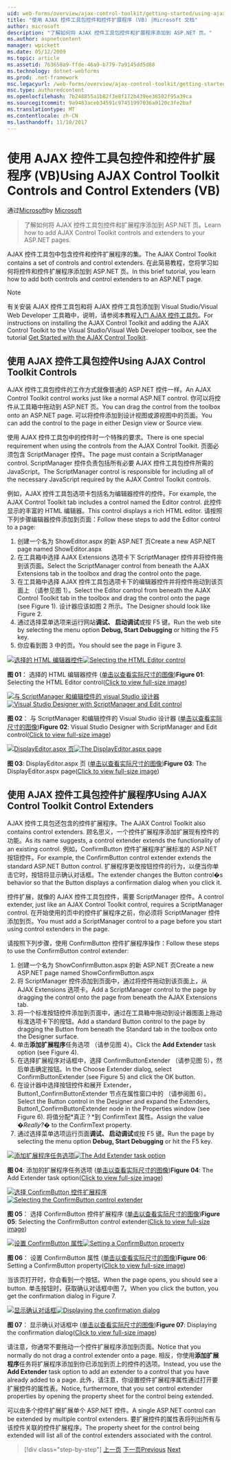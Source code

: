 ```yaml
---
uid: web-forms/overview/ajax-control-toolkit/getting-started/using-ajax-control-toolkit-controls-and-control-extenders-vb
title: "使用 AJAX 控件工具包控件和控件扩展程序 (VB) |Microsoft 文档"
author: microsoft
description: "了解如何将 AJAX 控件工具包控件和扩展程序添加到 ASP.NET 页。"
ms.author: aspnetcontent
manager: wpickett
ms.date: 05/12/2009
ms.topic: article
ms.assetid: 763650a9-ffde-46a9-b779-7a9145dd5d88
ms.technology: dotnet-webforms
ms.prod: .net-framework
msc.legacyurl: /web-forms/overview/ajax-control-toolkit/getting-started/using-ajax-control-toolkit-controls-and-control-extenders-vb
msc.type: authoredcontent
ms.openlocfilehash: 7b248855a1b82f3e8f172b439ee36502f95a39ca
ms.sourcegitcommit: 9a9483aceb34591c97451997036a9120c3fe2baf
ms.translationtype: MT
ms.contentlocale: zh-CN
ms.lasthandoff: 11/10/2017
---
```

<a name="using-ajax-control-toolkit-controls-and-control-extenders-vb"></a><span data-ttu-id="44e26-103">使用 AJAX 控件工具包控件和控件扩展程序 (VB)</span><span class="sxs-lookup"><span data-stu-id="44e26-103">Using AJAX Control Toolkit Controls and Control Extenders (VB)</span></span>
====================
<span data-ttu-id="44e26-104">通过[Microsoft](https://github.com/microsoft)</span><span class="sxs-lookup"><span data-stu-id="44e26-104">by [Microsoft](https://github.com/microsoft)</span></span>

> <span data-ttu-id="44e26-105">了解如何将 AJAX 控件工具包控件和扩展程序添加到 ASP.NET 页。</span><span class="sxs-lookup"><span data-stu-id="44e26-105">Learn how to add AJAX Control Toolkit controls and extenders to your ASP.NET pages.</span></span>


<span data-ttu-id="44e26-106">AJAX 控件工具包中包含控件和控件扩展程序的集。</span><span class="sxs-lookup"><span data-stu-id="44e26-106">The AJAX Control Toolkit contains a set of controls and control extenders.</span></span> <span data-ttu-id="44e26-107">在此简易教程，您将学习如何将控件和控件扩展程序添加到 ASP.NET 页。</span><span class="sxs-lookup"><span data-stu-id="44e26-107">In this brief tutorial, you learn how to add both controls and control extenders to an ASP.NET page.</span></span>

> [!NOTE] 
> 
> <span data-ttu-id="44e26-108">有关安装 AJAX 控件工具包和将 AJAX 控件工具包添加到 Visual Studio/Visual Web Developer 工具箱中，说明，请参阅本教程[入门 AJAX 控件工具包](get-started-with-the-ajax-control-toolkit-vb.md)。</span><span class="sxs-lookup"><span data-stu-id="44e26-108">For instructions on installing the AJAX Control Toolkit and adding the AJAX Control Toolkit to the Visual Studio/Visual Web Developer toolbox, see the tutorial [Get Started with the AJAX Control Toolkit](get-started-with-the-ajax-control-toolkit-vb.md).</span></span>


## <a name="using-ajax-control-toolkit-controls"></a><span data-ttu-id="44e26-109">使用 AJAX 控件工具包控件</span><span class="sxs-lookup"><span data-stu-id="44e26-109">Using AJAX Control Toolkit Controls</span></span>

<span data-ttu-id="44e26-110">AJAX 控件工具包控件的工作方式就像普通的 ASP.NET 控件一样。</span><span class="sxs-lookup"><span data-stu-id="44e26-110">An AJAX Control Toolkit control works just like a normal ASP.NET control.</span></span> <span data-ttu-id="44e26-111">你可以将控件从工具箱中拖动到 ASP.NET 页。</span><span class="sxs-lookup"><span data-stu-id="44e26-111">You can drag the control from the toolbox onto an ASP.NET page.</span></span> <span data-ttu-id="44e26-112">可以将控件添加到设计视图或源视图中的页面。</span><span class="sxs-lookup"><span data-stu-id="44e26-112">You can add the control to the page in either Design view or Source view.</span></span>

<span data-ttu-id="44e26-113">使用 AJAX 控件工具包中的控件时一个特殊的要求。</span><span class="sxs-lookup"><span data-stu-id="44e26-113">There is one special requirement when using the controls from the AJAX Control Toolkit.</span></span> <span data-ttu-id="44e26-114">页面必须包含 ScriptManager 控件。</span><span class="sxs-lookup"><span data-stu-id="44e26-114">The page must contain a ScriptManager control.</span></span> <span data-ttu-id="44e26-115">ScriptManager 控件负责包括所有必要 AJAX 控件工具包控件所需的 JavaScript。</span><span class="sxs-lookup"><span data-stu-id="44e26-115">The ScriptManager control is responsible for including all of the necessary JavaScript required by the AJAX Control Toolkit controls.</span></span>

<span data-ttu-id="44e26-116">例如，AJAX 控件工具包选项卡包括名为编辑器控件的控件。</span><span class="sxs-lookup"><span data-stu-id="44e26-116">For example, the AJAX Control Toolkit tab includes a control named the Editor control.</span></span> <span data-ttu-id="44e26-117">此控件显示的丰富的 HTML 编辑器。</span><span class="sxs-lookup"><span data-stu-id="44e26-117">This control displays a rich HTML editor.</span></span> <span data-ttu-id="44e26-118">请按照下列步骤编辑器控件添加到页面：</span><span class="sxs-lookup"><span data-stu-id="44e26-118">Follow these steps to add the Editor control to a page:</span></span>

1. <span data-ttu-id="44e26-119">创建一个名为 ShowEditor.aspx 的新 ASP.NET 页</span><span class="sxs-lookup"><span data-stu-id="44e26-119">Create a new ASP.NET page named ShowEditor.aspx</span></span>
2. <span data-ttu-id="44e26-120">在工具箱中选择 AJAX Extensions 选项卡下 ScriptManager 控件并将控件拖到该页面。</span><span class="sxs-lookup"><span data-stu-id="44e26-120">Select the ScriptManager control from beneath the AJAX Extensions tab in the toolbox and drag the control onto the page.</span></span>
3. <span data-ttu-id="44e26-121">在工具箱中选择 AJAX 控件工具包选项卡下的编辑器控件并将控件拖动到该页面上 （请参见图 1）。</span><span class="sxs-lookup"><span data-stu-id="44e26-121">Select the Editor control from beneath the AJAX Control Toolkit tab in the toolbox and drag the control onto the page (see Figure 1).</span></span> <span data-ttu-id="44e26-122">设计器应该如图 2 所示。</span><span class="sxs-lookup"><span data-stu-id="44e26-122">The Designer should look like Figure 2.</span></span>
4. <span data-ttu-id="44e26-123">通过选择菜单选项来运行网站**调试、 启动调试**或按 F5 键。</span><span class="sxs-lookup"><span data-stu-id="44e26-123">Run the web site by selecting the menu option **Debug, Start Debugging** or hitting the F5 key.</span></span>
5. <span data-ttu-id="44e26-124">你应看到图 3 中的页。</span><span class="sxs-lookup"><span data-stu-id="44e26-124">You should see the page in Figure 3.</span></span>


<span data-ttu-id="44e26-125">[![选择的 HTML 编辑器控件](using-ajax-control-toolkit-controls-and-control-extenders-vb/_static/image1.jpg)](using-ajax-control-toolkit-controls-and-control-extenders-vb/_static/image1.png)</span><span class="sxs-lookup"><span data-stu-id="44e26-125">[![Selecting the HTML Editor control](using-ajax-control-toolkit-controls-and-control-extenders-vb/_static/image1.jpg)](using-ajax-control-toolkit-controls-and-control-extenders-vb/_static/image1.png)</span></span>

<span data-ttu-id="44e26-126">**图 01**： 选择的 HTML 编辑器控件 ([单击以查看实际尺寸的图像](using-ajax-control-toolkit-controls-and-control-extenders-vb/_static/image2.png))</span><span class="sxs-lookup"><span data-stu-id="44e26-126">**Figure 01**: Selecting the HTML Editor control([Click to view full-size image](using-ajax-control-toolkit-controls-and-control-extenders-vb/_static/image2.png))</span></span>


<span data-ttu-id="44e26-127">[![与 ScriptManager 和编辑控件的 visual Studio 设计器](using-ajax-control-toolkit-controls-and-control-extenders-vb/_static/image2.jpg)](using-ajax-control-toolkit-controls-and-control-extenders-vb/_static/image3.png)</span><span class="sxs-lookup"><span data-stu-id="44e26-127">[![Visual Studio Designer with ScriptManager and Edit control](using-ajax-control-toolkit-controls-and-control-extenders-vb/_static/image2.jpg)](using-ajax-control-toolkit-controls-and-control-extenders-vb/_static/image3.png)</span></span>

<span data-ttu-id="44e26-128">**图 02**： 与 ScriptManager 和编辑控件的 Visual Studio 设计器 ([单击以查看实际尺寸的图像](using-ajax-control-toolkit-controls-and-control-extenders-vb/_static/image4.png))</span><span class="sxs-lookup"><span data-stu-id="44e26-128">**Figure 02**: Visual Studio Designer with ScriptManager and Edit control([Click to view full-size image](using-ajax-control-toolkit-controls-and-control-extenders-vb/_static/image4.png))</span></span>


<span data-ttu-id="44e26-129">[![DisplayEditor.aspx 页](using-ajax-control-toolkit-controls-and-control-extenders-vb/_static/image3.jpg)](using-ajax-control-toolkit-controls-and-control-extenders-vb/_static/image5.png)</span><span class="sxs-lookup"><span data-stu-id="44e26-129">[![The DisplayEditor.aspx page](using-ajax-control-toolkit-controls-and-control-extenders-vb/_static/image3.jpg)](using-ajax-control-toolkit-controls-and-control-extenders-vb/_static/image5.png)</span></span>

<span data-ttu-id="44e26-130">**图 03**: DisplayEditor.aspx 页 ([单击以查看实际尺寸的图像](using-ajax-control-toolkit-controls-and-control-extenders-vb/_static/image6.png))</span><span class="sxs-lookup"><span data-stu-id="44e26-130">**Figure 03**: The DisplayEditor.aspx page([Click to view full-size image](using-ajax-control-toolkit-controls-and-control-extenders-vb/_static/image6.png))</span></span>


## <a name="using-ajax-control-toolkit-control-extenders"></a><span data-ttu-id="44e26-131">使用 AJAX 控件工具包控件扩展程序</span><span class="sxs-lookup"><span data-stu-id="44e26-131">Using AJAX Control Toolkit Control Extenders</span></span>

<span data-ttu-id="44e26-132">AJAX 控件工具包还包含的控件扩展程序。</span><span class="sxs-lookup"><span data-stu-id="44e26-132">The AJAX Control Toolkit also contains control extenders.</span></span> <span data-ttu-id="44e26-133">顾名思义，一个控件扩展程序添加扩展现有控件的功能。</span><span class="sxs-lookup"><span data-stu-id="44e26-133">As its name suggests, a control extender extends the functionality of an existing control.</span></span> <span data-ttu-id="44e26-134">例如，ConfirmButton 控件扩展程序扩展标准的 ASP.NET 按钮控件。</span><span class="sxs-lookup"><span data-stu-id="44e26-134">For example, the ConfirmButton control extender extends the standard ASP.NET Button control.</span></span> <span data-ttu-id="44e26-135">扩展程序更改按钮控件的行为，以便当你单击它时，按钮将显示确认对话框。</span><span class="sxs-lookup"><span data-stu-id="44e26-135">The extender changes the Button control�s behavior so that the Button displays a confirmation dialog when you click it.</span></span>

<span data-ttu-id="44e26-136">控件扩展，就像的 AJAX 控件工具包控件，需要 ScriptManager 控件。</span><span class="sxs-lookup"><span data-stu-id="44e26-136">A control extender, just like an AJAX Control Toolkit control, requires a ScriptManager control.</span></span> <span data-ttu-id="44e26-137">在开始使用的页中的控件扩展程序之前，你必须将 ScriptManager 控件添加到页。</span><span class="sxs-lookup"><span data-stu-id="44e26-137">You must add a ScriptManager control to a page before you start using control extenders in the page.</span></span>

<span data-ttu-id="44e26-138">请按照下列步骤，使用 ConfirmButton 控件扩展程序操作：</span><span class="sxs-lookup"><span data-stu-id="44e26-138">Follow these steps to use the ConfirmButton control extender:</span></span>

1. <span data-ttu-id="44e26-139">创建一个名为 ShowConfirmButton.aspx 的新 ASP.NET 页</span><span class="sxs-lookup"><span data-stu-id="44e26-139">Create a new ASP.NET page named ShowConfirmButton.aspx</span></span>
2. <span data-ttu-id="44e26-140">将 ScriptManager 控件添加到页面中，通过将控件拖动到该页面上，从 AJAX Extensions 选项卡。</span><span class="sxs-lookup"><span data-stu-id="44e26-140">Add a ScriptManager control to the page by dragging the control onto the page from beneath the AJAX Extensions tab.</span></span>
3. <span data-ttu-id="44e26-141">将一个标准按钮控件添加到页面中，通过在工具箱中拖动到设计器图面上拖动标准选项卡下的按钮。</span><span class="sxs-lookup"><span data-stu-id="44e26-141">Add a standard Button control to the page by dragging the Button from beneath the Standard tab in the toolbox onto the Designer surface.</span></span>
4. <span data-ttu-id="44e26-142">单击**添加扩展程序**任务选项 （请参见图 4）。</span><span class="sxs-lookup"><span data-stu-id="44e26-142">Click the **Add Extender** task option (see Figure 4).</span></span>
5. <span data-ttu-id="44e26-143">在选择扩展程序对话框中，选择 ConfirmButtonExtender （请参见图 5），然后单击确定按钮。</span><span class="sxs-lookup"><span data-stu-id="44e26-143">In the Choose Extender dialog, select ConfirmButtonExtender (see Figure 5) and click the OK button.</span></span>
6. <span data-ttu-id="44e26-144">在设计器中选择按钮控件和展开 Extender，Button1\_ConfirmButtonExtender 节点在属性窗口中的 （请参阅图 6）。</span><span class="sxs-lookup"><span data-stu-id="44e26-144">Select the Button control in the Designer and expand the Extenders, Button1\_ConfirmButtonExtender node in the Properties window (see Figure 6).</span></span> <span data-ttu-id="44e26-145">将值分配*真正？*到 ConfirmText 属性。</span><span class="sxs-lookup"><span data-stu-id="44e26-145">Assign the value *�Really?�* to the ConfirmText property.</span></span>
7. <span data-ttu-id="44e26-146">通过选择菜单选项运行页面**调试、 启动调试**或按 F5 键。</span><span class="sxs-lookup"><span data-stu-id="44e26-146">Run the page by selecting the menu option **Debug, Start Debugging** or hit the F5 key.</span></span>


<span data-ttu-id="44e26-147">[![添加扩展程序任务选项](using-ajax-control-toolkit-controls-and-control-extenders-vb/_static/image4.jpg)](using-ajax-control-toolkit-controls-and-control-extenders-vb/_static/image7.png)</span><span class="sxs-lookup"><span data-stu-id="44e26-147">[![The Add Extender task option](using-ajax-control-toolkit-controls-and-control-extenders-vb/_static/image4.jpg)](using-ajax-control-toolkit-controls-and-control-extenders-vb/_static/image7.png)</span></span>

<span data-ttu-id="44e26-148">**图 04**: 添加的扩展程序任务选项 ([单击以查看实际尺寸的图像](using-ajax-control-toolkit-controls-and-control-extenders-vb/_static/image8.png))</span><span class="sxs-lookup"><span data-stu-id="44e26-148">**Figure 04**: The Add Extender task option([Click to view full-size image](using-ajax-control-toolkit-controls-and-control-extenders-vb/_static/image8.png))</span></span>


<span data-ttu-id="44e26-149">[![选择 ConfirmButton 控件扩展程序](using-ajax-control-toolkit-controls-and-control-extenders-vb/_static/image5.jpg)](using-ajax-control-toolkit-controls-and-control-extenders-vb/_static/image9.png)</span><span class="sxs-lookup"><span data-stu-id="44e26-149">[![Selecting the ConfirmButton control extender](using-ajax-control-toolkit-controls-and-control-extenders-vb/_static/image5.jpg)](using-ajax-control-toolkit-controls-and-control-extenders-vb/_static/image9.png)</span></span>

<span data-ttu-id="44e26-150">**图 05**： 选择 ConfirmButton 控件扩展程序 ([单击以查看实际尺寸的图像](using-ajax-control-toolkit-controls-and-control-extenders-vb/_static/image10.png))</span><span class="sxs-lookup"><span data-stu-id="44e26-150">**Figure 05**: Selecting the ConfirmButton control extender([Click to view full-size image](using-ajax-control-toolkit-controls-and-control-extenders-vb/_static/image10.png))</span></span>


<span data-ttu-id="44e26-151">[![设置 ConfirmButton 属性](using-ajax-control-toolkit-controls-and-control-extenders-vb/_static/image6.jpg)](using-ajax-control-toolkit-controls-and-control-extenders-vb/_static/image11.png)</span><span class="sxs-lookup"><span data-stu-id="44e26-151">[![Setting a ConfirmButton property](using-ajax-control-toolkit-controls-and-control-extenders-vb/_static/image6.jpg)](using-ajax-control-toolkit-controls-and-control-extenders-vb/_static/image11.png)</span></span>

<span data-ttu-id="44e26-152">**图 06**： 设置 ConfirmButton 属性 ([单击以查看实际尺寸的图像](using-ajax-control-toolkit-controls-and-control-extenders-vb/_static/image12.png))</span><span class="sxs-lookup"><span data-stu-id="44e26-152">**Figure 06**: Setting a ConfirmButton property([Click to view full-size image](using-ajax-control-toolkit-controls-and-control-extenders-vb/_static/image12.png))</span></span>


<span data-ttu-id="44e26-153">当该页打开时，你会看到一个按钮。</span><span class="sxs-lookup"><span data-stu-id="44e26-153">When the page opens, you should see a button.</span></span> <span data-ttu-id="44e26-154">单击按钮时，获取确认对话框中图 7。</span><span class="sxs-lookup"><span data-stu-id="44e26-154">When you click the button, you get the confirmation dialog in Figure 7.</span></span>


<span data-ttu-id="44e26-155">[![显示确认对话框](using-ajax-control-toolkit-controls-and-control-extenders-vb/_static/image7.jpg)](using-ajax-control-toolkit-controls-and-control-extenders-vb/_static/image13.png)</span><span class="sxs-lookup"><span data-stu-id="44e26-155">[![Displaying the confirmation dialog](using-ajax-control-toolkit-controls-and-control-extenders-vb/_static/image7.jpg)](using-ajax-control-toolkit-controls-and-control-extenders-vb/_static/image13.png)</span></span>

<span data-ttu-id="44e26-156">**图 07**： 显示确认对话框中 ([单击以查看实际尺寸的图像](using-ajax-control-toolkit-controls-and-control-extenders-vb/_static/image14.png))</span><span class="sxs-lookup"><span data-stu-id="44e26-156">**Figure 07**: Displaying the confirmation dialog([Click to view full-size image](using-ajax-control-toolkit-controls-and-control-extenders-vb/_static/image14.png))</span></span>


<span data-ttu-id="44e26-157">请注意，你通常不要拖动一个控件扩展程序添加到页面。</span><span class="sxs-lookup"><span data-stu-id="44e26-157">Notice that you normally do not drag a control extender onto a page.</span></span> <span data-ttu-id="44e26-158">相反，你使用**添加扩展程序**任务将扩展程序添加到你已添加到页上的控件的选项。</span><span class="sxs-lookup"><span data-stu-id="44e26-158">Instead, you use the **Add Extender** task option to add an extender to a control that you have already added to a page.</span></span> <span data-ttu-id="44e26-159">此外，请注意，你设置控件扩展程序属性通过打开要扩展控件的属性表。</span><span class="sxs-lookup"><span data-stu-id="44e26-159">Notice, furthermore, that you set control extender properties by opening the property sheet for the control being extended.</span></span>

<span data-ttu-id="44e26-160">可以由多个控件扩展扩展单个 ASP.NET 控件。</span><span class="sxs-lookup"><span data-stu-id="44e26-160">A single ASP.NET control can be extended by multiple control extenders.</span></span> <span data-ttu-id="44e26-161">要扩展控件的属性表将列出所有与该控件关联的控件扩展程序。</span><span class="sxs-lookup"><span data-stu-id="44e26-161">The property sheet for the control being extended will list all of the control extenders associated with the control.</span></span>

>[!div class="step-by-step"]
<span data-ttu-id="44e26-162">[上一页](get-started-with-the-ajax-control-toolkit-vb.md)
[下一页](creating-a-custom-ajax-control-toolkit-control-extender-vb.md)</span><span class="sxs-lookup"><span data-stu-id="44e26-162">[Previous](get-started-with-the-ajax-control-toolkit-vb.md)
[Next](creating-a-custom-ajax-control-toolkit-control-extender-vb.md)</span></span>
